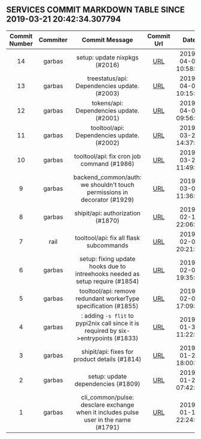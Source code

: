 ## SERVICES COMMIT MARKDOWN TABLE SINCE 2019-03-21 20:42:34.307794

| Commit Number | Commiter | Commit Message | Commit Url | Date | 
|:---:|:----:|:----------------------------------:|:------:|:----:| 
|14|garbas|setup: update nixpkgs (#2016)|[URL](https://github.com/mozilla/release-services/commit/b5e79a12e11ad2c625bd7cce2330c0c9c37f09f4)|2019-04-04 10:58:36
|13|garbas|treestatus/api: Dependencies update. (#2003)|[URL](https://github.com/mozilla/release-services/commit/34cd93d06230f2ed0ac32fb5fd69f66c211c13c0)|2019-04-01 10:15:28
|12|garbas|tokens/api: Dependencies update. (#2001)|[URL](https://github.com/mozilla/release-services/commit/c6d9fa98407a93dab13b673efee1f15535efcd44)|2019-04-01 09:56:08
|11|garbas|tooltool/api: Dependencies update. (#2002)|[URL](https://github.com/mozilla/release-services/commit/d49bb705d66ec34b73c8c336b0afc81c82500664)|2019-03-28 14:37:14
|10|garbas|tooltool/api: fix cron job command (#1986)|[URL](https://github.com/mozilla/release-services/commit/150ab5fe0a50276651391b97e1ef227c1ab61f66)|2019-03-27 11:49:22
|9|garbas|backend_common/auth: we shouldn't touch permissions in decorator (#1929)|[URL](https://github.com/mozilla/release-services/commit/688dd403d87226a42ac26b9fbec5e7111e198c00)|2019-03-07 11:36:09
|8|garbas|shipit/api: authorization (#1870)|[URL](https://github.com/mozilla/release-services/commit/c7ef9d9adb87f924545efd60a51e823a7f1a2743)|2019-02-15 22:06:14
|7|rail|tooltool/api: fix all flask subcommands|[URL](https://github.com/mozilla/release-services/commit/334bfb59a9cb55a92022f600bee1e4ed41dc485f)|2019-02-07 20:21:33
|6|garbas|setup: fixing update hooks due to intreehooks needed as setup require (#1854)|[URL](https://github.com/mozilla/release-services/commit/60bc6fbdf7dcee8afa20d3e5ae7193a1d0e95873)|2019-02-07 19:35:50
|5|garbas|tooltool/api: remove redundant workerType specification (#1855)|[URL](https://github.com/mozilla/release-services/commit/ccf864e32ddf8b462450082d1859b2bb5d93d1d7)|2019-02-07 17:09:07
|4|garbas|: adding `-s flit` to pypi2nix call since it is required by six->entrypoints (#1833)|[URL](https://github.com/mozilla/release-services/commit/a9194956d6dc1be57503a3dff3aa3255e242dd61)|2019-01-31 11:22:02
|3|garbas|shipit/api: fixes for product details (#1814)|[URL](https://github.com/mozilla/release-services/commit/981d853ccfa054bac79247bca4e5aedc81d1ab14)|2019-01-25 18:00:49
|2|garbas|setup: update dependencies (#1809)|[URL](https://github.com/mozilla/release-services/commit/4687eb1f889e07c84249cd2bf6bc888fd803b528)|2019-01-22 07:42:17
|1|garbas|cli_common/pulse: desclare exchange when it includes pulse user in the name (#1791)|[URL](https://github.com/mozilla/release-services/commit/9a1f48c56dd6e007a0131147a19c4a883a0f8a45)|2019-01-16 22:24:58


